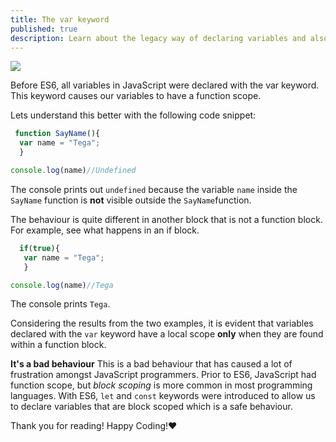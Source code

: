 ```yaml
---
title: The var keyword
published: true
description: Learn about the legacy way of declaring variables and also the pros and cons of using it.
---
```


<img src="https://thepracticaldev.s3.amazonaws.com/i/j29y0qb9yuq0koky66zs.png" >

Before ES6, all variables in JavaScript were declared with the var keyword. This keyword causes our variables to have a function scope.

Lets understand this better with the following code snippet:
 ```javascript
  function SayName(){
   var name = "Tega";
   }

console.log(name)//Undefined
 ```
The console prints out `undefined` because the variable `name` inside the `SayName` function is <strong>not</strong> visible outside the `SayName`function.

The behaviour is quite different in another block that is not a function block. For example, see what happens in an if block.

```javascript
  if(true){
   var name = "Tega";
   }

console.log(name)//Tega
 ```
The console prints `Tega`.

Considering the results from the two examples, it is evident that variables declared with the `var` keyword have a local scope <strong>only</strong> when they are found within a function block.

<strong>It's a bad behaviour</strong>
This is a bad behaviour that has caused a lot of frustration amongst JavaScript programmers. Prior to ES6, JavaScript had function scope, but <em>block scoping</em> is more common in most programming languages. With ES6, `let` and `const` keywords were introduced to allow us to declare variables that are block scoped which is a safe behaviour.


Thank you for reading!
Happy Coding!❤
